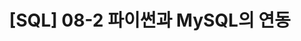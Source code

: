 ---
title: "[SQL] 08-2 파이썬과 MySQL의 연동"

categories: 
  - SQL
tags:
  - [SQL, 데이터베이스, DBMS, 공부]

toc: true
toc_sticky: true
---